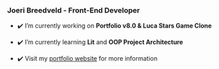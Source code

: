 ### Joeri Breedveld - Front-End Developer

- ✔️ I’m currently working on **Portfolio v8.0 & Luca Stars Game Clone**

- ✔️ I’m currently learning **Lit** and **OOP Project Architecture**

- ✔️ Visit my [portfolio website](https://joeribreedveld.com/) for more information
